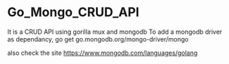 # Go_Mongo_CRUD_API
It is a CRUD API using gorilla mux and mongodb 
To add a mongodb driver as dependancy,
go get go.mongodb.org/mongo-driver/mongo

also check the site 
https://www.mongodb.com/languages/golang
